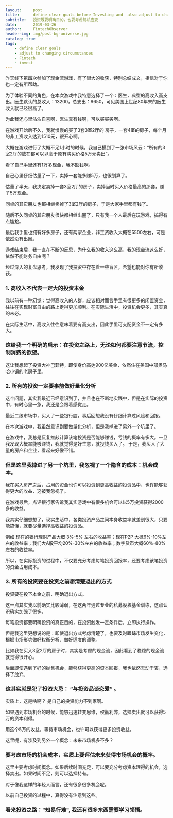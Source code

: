 ```yaml
---
layout:     post
title:      define clear goals before Investing and  also adjust to changing circumstances
subtitle:   投资既要明确目的，也要考虑随机应变
date:       2019-03-26
author:     FintechObserver
header-img: img/post-bg-universe.jpg
catalog: true
tags:
    - define clear goals
    - adjust to changing circumstances
    - Fintech
    - invest
---
```



昨天线下第四次参加了现金流游戏，有了很大的收获，特别总结成文，相信对于你也一定有所帮助。

为了体验不同的角色，在本次游戏中我特意选择了一个：医生，典型的高收入高支出。医生默认的总收入：13200，总支出：9650，可见美国上世纪80年末的医生收入就已经很高了。

为此我还心里沾沾自喜啊，医生真有钱啊，可以买买买啊。

在游戏开始后不久，我就慢慢的买了3套3室2厅的 房子，一套4室的房子，每个月的非工资收入达到1510元，很开心啊。

大概在游戏进行了大概不足1小时的时候，我自己摸到了一张市场风云：“所有的3室2厅的放在都可以以高于原有购买价格5万元卖出”。

看了自己手里还有1万多现金，我不缺钱啊。

自己心里仔细估量了一下，卖掉一套能多赚5万，也很划算了。

估量了半天，我决定卖掉一套3室2厅的房子，卖掉当时买入价格最高的那套，赚了5万现金。

同桌的其它朋友也都相继卖掉了3室2厅的房子，于是大家手里都有钱了。

随后不久同桌的其它朋友很快都相继出圈了，只有我一个人最后在玩游戏，搞得有点尴尬。

最后我手里也拥有好多房子，还有两家企业，非工资收入大概在5500左右，可是依然没有出圈。

游戏结束后，我一直在不断的反思，为什么我的收入这么高，我的现金流这么好，依然不能财务自由呢？

经过深入的复盘思考，我发现了我投资中存在着一些盲区，希望也能对你有所收获。

### 1. 高收入不代表一定大的投资本金

我以前有一种幻觉：觉得高收入的人群，应该相对而言手里有很更多的闲置资金，往往在实现财富自由的路上走得更加顺利。在实际生活中，投资机会更多，其实真的未必。

在实际生活中，高收入往往意味着要有高支出，因此手里可支配资金不一定有多大。

### 这给我一个明确的启示：在投资之路上，无论如何都要注意节流，控制消费的欲望。

这让我想起了投资大神巴菲特，即使身价高达900亿美金，依然住在美国中部奥马哈小镇的老房子里。

### 2. 所有的投资一定要事前做好量化分析

这个问题，其实我最近已经意识到了，并且也在不断地实践中，但是在实际的投资中，有时心里一急，我还是会跟着感觉走。

最近二级市场中，买入了一些银行股，事后回想我没有仔细计算过风险和回报。

在本次游戏中，我虽然意识到要做量化分析，但是我掉进了另外一个坑里了。

在游戏中，我总是反复推敲计算该笔投资是否能够赚钱，亏钱的概率有多大。一旦我发现大概率能够赚钱，我就觉得是好生意，就投钱买入了。
于是，我买入了大量的房产和企业，看起来好像不错。

### 但是这里我掉进了另一个坑里，我忽视了一个隐含的成本：机会成本。

我在买入房产之后，占用的资金也许可以投资到更高收益的投资品中，也许能够获得更大的收益，这被我忽视了。

在游戏最后，点评银行家告诉我其实游戏中有很多机会可以以5万投资获得2000多的收益。

我其实仔细想想了，现实生活中，各类投资产品之间本身收益率就差别很大，只要能搞懂，就要尽量选择高收益的投资品。

例如 现在的银行理财产品大概 3%-5% 左右的收益率；现在P2P 大概6%-10%左右的收益率；我们大A股平均20%-30%左右的收益率；数字货币大概60%-80% 左右的收益率。

所以，在实际投资的过程中，不仅要充分考虑每笔投资回报率，还要考虑该笔投资的资金占用成本。


### 3. 所有的投资要在投资之前想清楚退出的方式

投资要在投下本金之前，明确退出方式。

这一点其实我以前确实比较薄弱，在这两年通过专业的私募股权基金训练，这点认识确实加强了很多。

每笔投资都要明确投资的真正目的，在投资触发一定条件后，立即执行操作。

但是我这里更想说的是：即使退出方式考虑清楚了，也要及时跟踪市场发生变化，根据市场形势做好权衡分析，做好适度的调整。

比如我在买入3室2厅的房子时，其实是考虑的现金流，因此看到了稳稳的现金流就觉得很开心。

后面即使遇到了好的抛售机会，能够获得更高的资本回报，我也依然无动于衷，选择了放弃。

### 这其实就是犯了投资大忌： “与投资品谈恋爱“ 。

实质上，这是啥啊？ 是自己的投资能力不到家啊。

如果遇到市场机会的时候，能够迅速转变思维，权衡利弊，选择卖出就可以获得5万的资本利得。

用这个5万的收益，等待市场机会，也许可以获得更多投资收益。

这里呢，有涉及到另外一个概念：未来市场机多不多？

### 要考虑市场的机会成本，实质上要评估未来获得市场机会的概率。

这里主要考虑时间概念。如果后续时间充足，可以要充分考虑资本理得的机会，选择卖出。如果时间不足，则可以选择持有。

对于像我这样的年轻人而言，还有很多很多机会呢。

以前自己投资的过程中，真得没有注意到这些。

### 看来投资之路："知易行难", 我还有很多东西需要学习领悟。